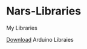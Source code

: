 # Nars-Libraries

  My Libraries
  
  [Download](https://github.com/Narwhalsss360/Nars-Libraries/raw/master/Library%20Releases/NarsLibraries.zip) Arduino Libraies 
